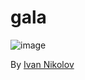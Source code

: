# gala

![image](https://miro.medium.com/v2/resize:fit:786/1*Ceyarlx0Z4QAF9tTV1L1RQ.gif)

By [Ivan Nikolov](https://towardsdatascience.com/python-libraries-for-mesh-and-point-cloud-visualization-part-1-daa2af36de30)
